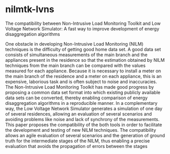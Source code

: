 # nilmtk-lvns
The compatibility between Non-Intrusive Load Monitoring Toolkit and Low Voltage Network Simulator: A fast way to improve development of energy disaggregation algorithms

One obstacle in developing Non-Intrusive Load Monitoring (NILM) techniques is the difficulty of getting good home data set. A good data set consists of simultaneous measurements of the main branch and the appliances present in the residence so that the estimation obtained by NILM techniques from the main branch can be compared with the values measured for each appliance. Because it is necessary to install a meter on the main branch of the residence and a meter on each appliance, this is an expensive, laborious task and is often subject to noise and inaccuracies. The Non-Intrusive Load Monitoring Toolkit has made good progress by proposing a common data set format into which existing publicly available data sets can be converted, thereby enabling comparison of energy disaggregation algorithms in a reproducible manner. In a complementary way, the Low Voltage Network Simulator generates a simulation of one day of several residences, allowing an evaluation of several scenarios and avoiding problems like noise and lack of synchrony of the measurements. This paper proposes the compatibility of the both tools in order to facilitate the development and testing of new NILM techniques. The compatibility allows an agile evaluation of several scenarios and the generation of ground truth for the intermediate stages of the NILM, thus enabling a precise evaluation that avoids the propagation of errors between the stages
